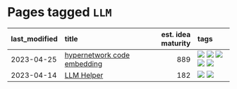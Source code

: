 # Pages tagged `LLM`

|last_modified|title|est. idea maturity|tags
|:---|:---|---:|:---|
|2023-04-25|[hypernetwork code embedding](../hypernetwork_embedding_for_code.md)|889|[![](https://img.shields.io/badge/tag-LLM-dad82b)](../tags/LLM.md) [![](https://img.shields.io/badge/tag-embeddings-35d420)](../tags/embeddings.md) [![](https://img.shields.io/badge/tag-machinelearning-32d44f)](../tags/machinelearning.md) [![](https://img.shields.io/badge/tag-models-fe4dc)](../tags/models.md) [![](https://img.shields.io/badge/tag-nlp-d5ffe)](../tags/nlp.md)|
|2023-04-14|[LLM Helper](../llm-helper.md)|182|[![](https://img.shields.io/badge/tag-LLM-dad82b)](../tags/LLM.md) [![](https://img.shields.io/badge/tag-tooling-82d6e)](../tags/tooling.md)|